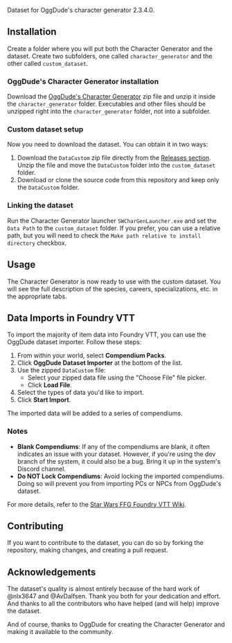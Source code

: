 Dataset for OggDude's character generator 2.3.4.0.

## Installation

Create a folder where you will put both the Character Generator and the dataset. Create two subfolders, one called `character_generator` and the other called `custom_dataset`.

### OggDude's Character Generator installation

Download the [OggDude's Character Generator](https://www.swrpgcommunity.com/gm-resources/apps-dice-utilities/oggdudes-generator) zip file and unzip it inside the `character_generator` folder. Executables and other files should be unzipped right into the `character_generator` folder, not into a subfolder.

### Custom dataset setup

Now you need to download the dataset. You can obtain it in two ways:

1. Download the `DataCustom` zip file directly from the [Releases section](https://github.com/Septaris/OggDudes-Custom-Dataset-SW/releases/). Unzip the file and move the `DataCustom` folder into the `custom_dataset` folder.
2. Download or clone the source code from this repository and keep only the `DataCustom` folder. 

### Linking the dataset

Run the Character Generator launcher `SWCharGenLauncher.exe` and set the `Data Path` to the `custom_dataset` folder. If you prefer, you can use a relative path, but you will need to check the `Make path relative to install directory` checkbox.

## Usage

The Character Generator is now ready to use with the custom dataset. You will see the full description of the species, careers, specializations, etc. in the appropriate tabs.

## Data Imports in Foundry VTT

To import the majority of item data into Foundry VTT, you can use the OggDude dataset importer. Follow these steps:

1. From within your world, select **Compendium Packs**.
2. Click **OggDude Dataset Importer** at the bottom of the list.
5. Use the zipped `DataCustom` file:
   - Select your zipped data file using the "Choose File" file picker.
   - Click **Load File**.
6. Select the types of data you'd like to import.
7. Click **Start Import**.

The imported data will be added to a series of compendiums.

### Notes

- **Blank Compendiums**: If any of the compendiums are blank, it often indicates an issue with your dataset. However, if you're using the dev branch of the system, it could also be a bug. Bring it up in the system's Discord channel.
- **Do NOT Lock Compendiums**: Avoid locking the imported compendiums. Doing so will prevent you from importing PCs or NPCs from OggDude's dataset.

For more details, refer to the [Star Wars FFG Foundry VTT Wiki](https://github.com/StarWarsFoundryVTT/StarWarsFFG/wiki/Getting-started#importing-oggdude-data).

## Contributing

If you want to contribute to the dataset, you can do so by forking the repository, making changes, and creating a pull request.

## Acknowledgements

The dataset's quality is almost entirely because of the hard work of @nlx3647 and @AvDalfsen. Thank you both for your dedication and effort. And thanks to all the contributors who have helped (and will help) improve the dataset.

And of course, thanks to OggDude for creating the Character Generator and making it available to the community.
